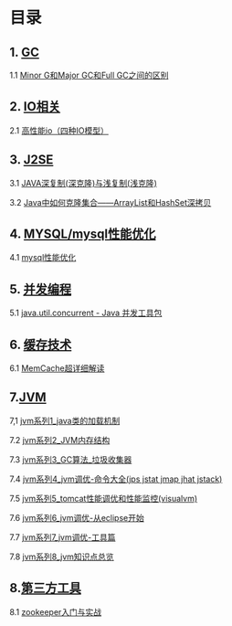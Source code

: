 # 目录

## 1. [GC](https://github.com/northyoung/article/tree/master/GC)

1.1 [Minor G和Major GC和Full GC之间的区别](https://github.com/northyoung/article/blob/master/GC/Minor%20G%E5%92%8CMajor%20GC%E5%92%8CFull%20GC%E4%B9%8B%E9%97%B4%E7%9A%84%E5%8C%BA%E5%88%AB.md)

## 2. [IO相关](https://github.com/northyoung/article/tree/master/IO%E7%9B%B8%E5%85%B3)

2.1 [高性能io（四种IO模型）](https://github.com/northyoung/article/blob/master/IO%E7%9B%B8%E5%85%B3/%E9%AB%98%E6%80%A7%E8%83%BDio.md)

## 3. [J2SE](https://github.com/northyoung/article/tree/master/J2SE)

3.1 [JAVA深复制(深克隆)与浅复制(浅克隆)](https://github.com/northyoung/article/blob/master/J2SE/JAVA%E6%B7%B1%E5%A4%8D%E5%88%B6(%E6%B7%B1%E5%85%8B%E9%9A%86)%E4%B8%8E%E6%B5%85%E5%A4%8D%E5%88%B6(%E6%B5%85%E5%85%8B%E9%9A%86).md)

3.2 [Java中如何克隆集合——ArrayList和HashSet深拷贝](https://github.com/northyoung/article/blob/master/J2SE/Java%E4%B8%AD%E5%A6%82%E4%BD%95%E5%85%8B%E9%9A%86%E9%9B%86%E5%90%88%E2%80%94%E2%80%94ArrayList%E5%92%8CHashSet%E6%B7%B1%E6%8B%B7%E8%B4%9D.md)

## 4. [MYSQL/mysql性能优化](https://github.com/northyoung/article/tree/master/MYSQL/mysql%E6%80%A7%E8%83%BD%E4%BC%98%E5%8C%96)

4.1 [mysql性能优化](https://github.com/northyoung/article/blob/master/MYSQL/mysql%E6%80%A7%E8%83%BD%E4%BC%98%E5%8C%96/mysql%E6%80%A7%E8%83%BD%E4%BC%98%E5%8C%96.md)

## 5. [并发编程](https://github.com/northyoung/article/tree/master/%E5%B9%B6%E5%8F%91%E7%BC%96%E7%A8%8B)

5.1 [java.util.concurrent - Java 并发工具包](https://github.com/northyoung/article/blob/master/%E5%B9%B6%E5%8F%91%E7%BC%96%E7%A8%8B/java.util.concurrent%20-%20Java%20%E5%B9%B6%E5%8F%91%E5%B7%A5%E5%85%B7%E5%8C%85.md)

## 6. [缓存技术](https://github.com/northyoung/article/tree/master/%E7%BC%93%E5%AD%98%E6%8A%80%E6%9C%AF)

6.1 [MemCache超详细解读](https://github.com/northyoung/article/blob/master/%E7%BC%93%E5%AD%98%E6%8A%80%E6%9C%AF/MemCache%E8%B6%85%E8%AF%A6%E7%BB%86%E8%A7%A3%E8%AF%BB.md)

## 7.[JVM](https://github.com/northyoung/article/tree/master/JVM)

7,1 [jvm系列1_java类的加载机制](https://github.com/northyoung/article/blob/master/JVM/jvm%E7%B3%BB%E5%88%971_java%E7%B1%BB%E7%9A%84%E5%8A%A0%E8%BD%BD%E6%9C%BA%E5%88%B6.md)

7.2 [jvm系列2_JVM内存结构](https://github.com/northyoung/article/blob/master/JVM/jvm%E7%B3%BB%E5%88%972_JVM%E5%86%85%E5%AD%98%E7%BB%93%E6%9E%84.md)

7.3 [jvm系列3_GC算法_垃圾收集器](https://github.com/northyoung/article/blob/master/JVM/jvm%E7%B3%BB%E5%88%973_GC%E7%AE%97%E6%B3%95_%E5%9E%83%E5%9C%BE%E6%94%B6%E9%9B%86%E5%99%A8.md)

7.4 [jvm系列4_jvm调优-命令大全(jps jstat jmap jhat jstack)](https://github.com/northyoung/article/blob/master/JVM/jvm%E7%B3%BB%E5%88%974_jvm%E8%B0%83%E4%BC%98-%E5%91%BD%E4%BB%A4%E5%A4%A7%E5%85%A8%EF%BC%88jps%20jstat%20jmap%20jhat%20jstack%20jinfo%EF%BC%89.md)

7.5 [jvm系列5_tomcat性能调优和性能监控(visualvm)](https://github.com/northyoung/article/blob/master/JVM/jvm%E7%B3%BB%E5%88%975_tomcat%E6%80%A7%E8%83%BD%E8%B0%83%E4%BC%98%E5%92%8C%E6%80%A7%E8%83%BD%E7%9B%91%E6%8E%A7%EF%BC%88visualvm%EF%BC%89.md)

7.6 [jvm系列6_jvm调优-从eclipse开始](https://github.com/northyoung/article/blob/master/JVM/jvm%E7%B3%BB%E5%88%976_jvm%E8%B0%83%E4%BC%98-%E4%BB%8Eeclipse%E5%BC%80%E5%A7%8B.md)

7.7 [jvm系列7_jvm调优-工具篇](https://github.com/northyoung/article/blob/master/JVM/jvm%E7%B3%BB%E5%88%977_jvm%E8%B0%83%E4%BC%98-%E5%B7%A5%E5%85%B7%E7%AF%87.md)

7.8 [jvm系列8_jvm知识点总览](https://github.com/northyoung/article/blob/master/JVM/jvm%E7%B3%BB%E5%88%978_jvm%E7%9F%A5%E8%AF%86%E7%82%B9%E6%80%BB%E8%A7%88.md)

## 8.[第三方工具](https://github.com/northyoung/article/tree/master/%E7%AC%AC%E4%B8%89%E6%96%B9%E5%B7%A5%E5%85%B7/zookeeper)

8.1 [zookeeper入门与实战](https://github.com/northyoung/article/blob/master/%E7%AC%AC%E4%B8%89%E6%96%B9%E5%B7%A5%E5%85%B7/zookeeper/zookeeper%E5%85%A5%E9%97%A8%E4%B8%8E%E5%AE%9E%E6%88%98.md)